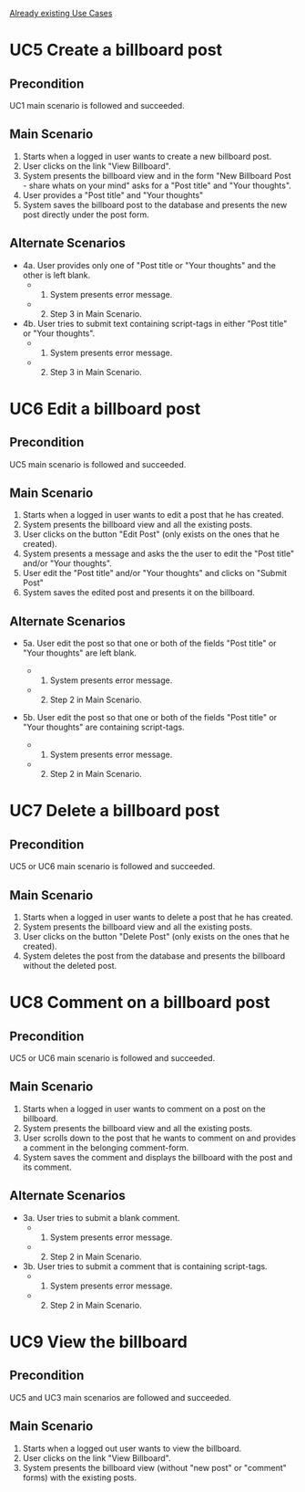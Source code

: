 [Already existing Use Cases](https://github.com/dntoll/1dv610/blob/master/assignments/A2_resources/UseCases.md)

# UC5 Create a billboard post

## Precondition

UC1 main scenario is followed and succeeded.

## Main Scenario

1. Starts when a logged in user wants to create a new billboard post.
2. User clicks on the link "View Billboard".
3. System presents the billboard view and in the form "New Billboard Post - share whats on your mind" asks for a "Post title" and "Your thoughts".
4. User provides a "Post title" and "Your thoughts"
5. System saves the billboard post to the database and presents the new post directly under the post form.

## Alternate Scenarios

- 4a. User provides only one of "Post title or "Your thoughts" and the other is left blank.
  - 1. System presents error message.
  - 2. Step 3 in Main Scenario.
- 4b. User tries to submit text containing script-tags in either "Post title" or "Your thoughts".
  - 1. System presents error message.
  - 2. Step 3 in Main Scenario.

# UC6 Edit a billboard post

## Precondition

UC5 main scenario is followed and succeeded.

## Main Scenario

1. Starts when a logged in user wants to edit a post that he has created.
2. System presents the billboard view and all the existing posts.
3. User clicks on the button "Edit Post" (only exists on the ones that he created).
4. System presents a message and asks the the user to edit the "Post title" and/or "Your thoughts".
5. User edit the "Post title" and/or "Your thoughts" and clicks on "Submit Post"
6. System saves the edited post and presents it on the billboard.

## Alternate Scenarios

- 5a. User edit the post so that one or both of the fields "Post title" or "Your thoughts" are left blank.
  - 1. System presents error message.
  - 2. Step 2 in Main Scenario.
- 5b. User edit the post so that one or both of the fields "Post title" or "Your thoughts" are containing script-tags.

  - 1. System presents error message.
  - 2. Step 2 in Main Scenario.

# UC7 Delete a billboard post

## Precondition

UC5 or UC6 main scenario is followed and succeeded.

## Main Scenario

1. Starts when a logged in user wants to delete a post that he has created.
2. System presents the billboard view and all the existing posts.
3. User clicks on the button "Delete Post" (only exists on the ones that he created).
4. System deletes the post from the database and presents the billboard without the deleted post.

# UC8 Comment on a billboard post

## Precondition

UC5 or UC6 main scenario is followed and succeeded.

## Main Scenario

1. Starts when a logged in user wants to comment on a post on the billboard.
2. System presents the billboard view and all the existing posts.
3. User scrolls down to the post that he wants to comment on and provides a comment in the belonging comment-form.
4. System saves the comment and displays the billboard with the post and its comment.

## Alternate Scenarios

- 3a. User tries to submit a blank comment.
  - 1. System presents error message.
  - 2. Step 2 in Main Scenario.
- 3b. User tries to submit a comment that is containing script-tags.
  - 1. System presents error message.
  - 2. Step 2 in Main Scenario.

# UC9 View the billboard

## Precondition

UC5 and UC3 main scenarios are followed and succeeded.

## Main Scenario

1. Starts when a logged out user wants to view the billboard.
2. User clicks on the link "View Billboard".
3. System presents the billboard view (without "new post" or "comment" forms) with the existing posts.
